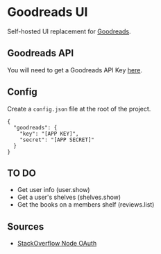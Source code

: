 # Goodreads UI

Self-hosted UI replacement for [Goodreads](https://www.goodreads.com).

## Goodreads API

You will need to get a Goodreads API Key [here](https://www.goodreads.com/api/keys).

## Config

Create a `config.json` file at the root of the project.

```
{
  "goodreads": {
    "key": "[APP KEY]",
    "secret": "[APP SECRET]"
  }
}
```

## TO DO

- Get user info (user.show)
- Get a user's shelves (shelves.show)
- Get the books on a members shelf (reviews.list)

## Sources

- [StackOverflow Node OAuth](http://stackoverflow.com/questions/12873463/how-to-send-the-oauth-request-in-node)